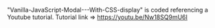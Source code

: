 "Vanilla-JavaScript-Modal---With-CSS-display" is coded referencing a Youtube tutorial.
Tutorial link => https://youtu.be/Nw18SQ9mU6I
